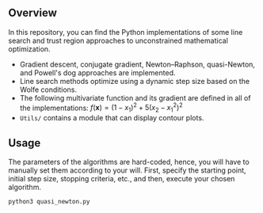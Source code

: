 ## Overview
In this repository, you can find the Python implementations of some line search and trust region approaches to unconstrained mathematical optimization.
* Gradient descent, conjugate gradient, Newton–Raphson, quasi-Newton, and Powell's dog approaches are implemented.
* Line search methods optimize using a dynamic step size based on the Wolfe conditions.
* The following multivariate function and its gradient are defined in all of the implementations:
        $f(\bm{x}) = (1-x_1)^2 + 5(x_2-x_1^2)^2$
* `Utils/` contains a module that can display contour plots.

## Usage
The parameters of the algorithms are hard-coded, hence, you will have to manually set them according to your will. First, specify the starting point, initial step size, stopping criteria, etc., and then, execute your chosen algorithm.
```
python3 quasi_newton.py
```
